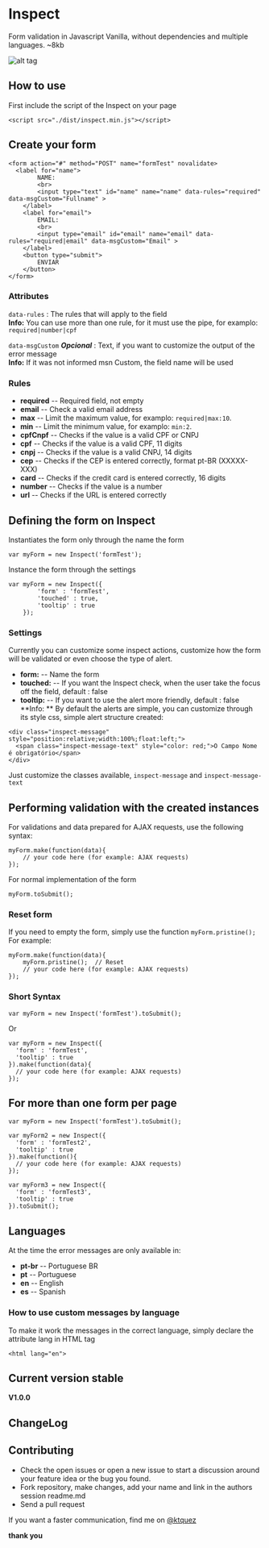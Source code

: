 # Inspect
Form validation in Javascript Vanilla, without dependencies and multiple languages. ~8kb

![alt tag](https://cloud.githubusercontent.com/assets/8084606/13711641/6b5a910e-e79e-11e5-927f-b38ee3f9a0e7.gif)

## How to use
First include the script of the Inspect on your page
```
<script src="./dist/inspect.min.js"></script>
```

## Create your form
```
<form action="#" method="POST" name="formTest" novalidate>
  <label for="name">
		NAME:
		<br>
		<input type="text" id="name" name="name" data-rules="required" data-msgCustom="Fullname" >
	</label>
	<label for="email">
		EMAIL:
		<br>
		<input type="email" id="email" name="email" data-rules="required|email" data-msgCustom="Email" >
	</label>
	<button type="submit">
		ENVIAR
	</button>
</form>
```

### Attributes
`` data-rules `` : The rules that will apply to the field<br>
**Info:** You can use more than one rule, for it must use the pipe, for examplo: `` required|number|cpf ``

`` data-msgCustom `` ***Opcional*** : Text, if you want to customize the output of the error message<br>
**Info:** If it was not informed msn Custom, the field name will be used

### Rules
* **required** -- Required field, not empty <br>
* **email** -- Check a valid email address
* **max** -- Limit the maximum value, for examplo: `` required|max:10 ``. 
* **min** -- Limit the minimum value, for examplo: `` min:2 ``.
* **cpfCnpf** -- Checks if the value is a valid CPF or CNPJ
* **cpf** -- Checks if the value is a valid CPF, 11 digits
* **cnpj** -- Checks if the value is a valid CNPJ, 14 digits
* **cep** -- Checks if the CEP is entered correctly, format pt-BR (XXXXX-XXX)
* **card** -- Checks if the credit card is entered correctly, 16 digits
* **number** -- Checks if the value is a number
* **url** --  Checks if the URL is entered correctly

## Defining the form on Inspect
Instantiates the form only through the name the form
```
var myForm = new Inspect('formTest');
```

Instance the form through the settings
```
var myForm = new Inspect({
		'form' : 'formTest',
		'touched' : true,
		'tooltip' : true
	});
```

### Settings
Currently you can customize some inspect actions, customize how the form will be validated or even choose the type of alert.

* **form:** -- Name the form
* **touched:** -- If you want the Inspect check, when the user take the focus off the field, default : false
* **tooltip:** -- If you want to use the alert more friendly, default : false
**Info: ** By default the alerts are simple, you can customize through its style css, simple alert structure created:
```
<div class="inspect-message" style="position:relative;width:100%;float:left;">
  <span class="inspect-message-text" style="color: red;">O Campo Nome é obrigatório</span>
</div>
```
Just customize the classes available, ``inspect-message`` and ``inspect-message-text``

## Performing validation with the created instances
For validations and data prepared for AJAX requests, use the following syntax:
```
myForm.make(function(data){
	// your code here (for example: AJAX requests)
});
```

For normal implementation of the form
```
myForm.toSubmit();
```

### Reset form
If you need to empty the form, simply use the function `` myForm.pristine(); ``
For example:
```
myForm.make(function(data){
	myForm.pristine();	// Reset 
	// your code here (for example: AJAX requests)
});
```

### Short Syntax
```
var myForm = new Inspect('formTest').toSubmit();
```
Or
```
var myForm = new Inspect({
  'form' : 'formTest',
  'tooltip' : true
}).make(function(data){
  // your code here (for example: AJAX requests)
});
```

## For more than one form per page
```
var myForm = new Inspect('formTest').toSubmit();

var myForm2 = new Inspect({
  'form' : 'formTest2',
  'tooltip' : true
}).make(function(){
  // your code here (for example: AJAX requests)
});

var myForm3 = new Inspect({
  'form' : 'formTest3',
  'tooltip' : true
}).toSubmit();
```

## Languages
At the time the error messages are only available in:
* **pt-br** -- Portuguese BR
* **pt** -- Portuguese
* **en** -- English
* **es** -- Spanish

### How to use custom messages by language
To make it work the messages in the correct language, simply declare the attribute lang in HTML tag
```
<html lang="en">
```

## Current version stable
**V1.0.0**

## ChangeLog

## Contributing
- Check the open issues or open a new issue to start a discussion around your feature idea or the bug you found.
- Fork repository, make changes, add your name and link in the authors session readme.md
- Send a pull request

If you want a faster communication, find me on [@ktquez](https://twitter.com/ktquez)

**thank you**
